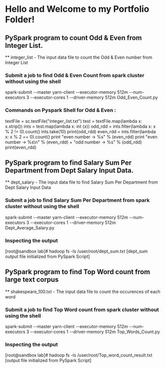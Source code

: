 # Hello and Welcome to my Portfolio Folder!

## PySpark program to count Odd & Even from Integer List.
** integer_list - The input data file to count the Odd & Even number from Integer List

### Submit a job to find Odd & Even Count from spark cluster without using the shell
spark-submit --master yarn-client --executor-memory 512m --num-executors 3 --executor-cores 1 --driver-memory 512m Odd_Even_Count.py

### Commands on Pyspark Shell for Odd & Even : 
textFile = sc.textFile("integer_list.txt")
test = textFile.map(lambda x: x.strip())
ints = test.map(lambda x: int (x))
odd_rdd = ints.filter(lambda x: x % 2 != 0).count()
ints.take(10)
print(odd_rdd)
even_rdd = ints.filter(lambda x: x % 2 == 0).count()
print "even number -> %s" % (even_rdd)
print "even number -> %s\n" % (even_rdd)  +  "odd number -> %s" % (odd_rdd)
print(even_rdd)

## PySpark program to find Salary Sum Per Department from Dept Salary Input Data.
** dept_salary - The input data file to find Salary Sum Per Department from Dept Salary Input Data

### Submit a job to find Salary Sum Per Department from spark cluster without using the shell
spark-submit --master yarn-client --executor-memory 512m --num-executors 3 --executor-cores 1 --driver-memory 512m Dept_Average_Salary.py

### Inspecting the output
[root@sandbox lab]# hadoop fs -ls /user/root/dept_sum.txt    [dept_sum output file initialized from PySpark Script]

## PySpark program to find Top Word count from large text corpus
** shakespeare_100.txt - The input data file to count the occurences of each word 

### Submit a job to find Top Word count from spark cluster without using the shell
spark-submit --master yarn-client --executor-memory 512m --num-executors 3 --executor-cores 1 --driver-memory 512m Top_Words_Count.py

### Inspecting the output
[root@sandbox lab]# hadoop fs -ls /user/root/Top_word_count_result.txt     [output file initialized from PySpark Script]
